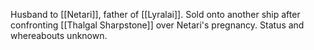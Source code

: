 Husband to [[Netari]], father of [[Lyralai]]. Sold onto another ship after confronting [[Thalgal Sharpstone]] over Netari's pregnancy. Status and whereabouts unknown.